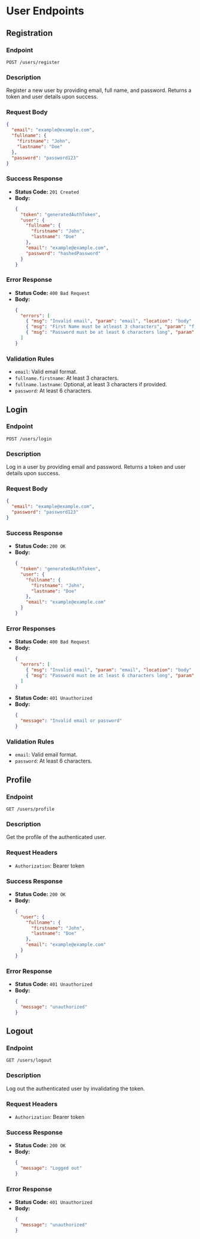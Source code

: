 # User Endpoints

## Registration

### Endpoint
`POST /users/register`

### Description
Register a new user by providing email, full name, and password. Returns a token and user details upon success.

### Request Body
```json
{
  "email": "example@example.com",
  "fullname": {
    "firstname": "John",
    "lastname": "Doe"
  },
  "password": "password123"
}
```

### Success Response
- **Status Code:** `201 Created`
- **Body:**
  ```json
  {
    "token": "generatedAuthToken",
    "user": {
      "fullname": {
        "firstname": "John",
        "lastname": "Doe"
      },
      "email": "example@example.com",
      "password": "hashedPassword"
    }
  }
  ```

### Error Response
- **Status Code:** `400 Bad Request`
- **Body:**
  ```json
  {
    "errors": [
      { "msg": "Invalid email", "param": "email", "location": "body" },
      { "msg": "First Name must be atleast 3 characters", "param": "fullname.firstname", "location": "body" },
      { "msg": "Password must be at least 6 characters long", "param": "password", "location": "body" }
    ]
  }
  ```

### Validation Rules
- `email`: Valid email format.
- `fullname.firstname`: At least 3 characters.
- `fullname.lastname`: Optional, at least 3 characters if provided.
- `password`: At least 6 characters.

## Login

### Endpoint
`POST /users/login`

### Description
Log in a user by providing email and password. Returns a token and user details upon success.

### Request Body
```json
{
  "email": "example@example.com",
  "password": "password123"
}
```

### Success Response
- **Status Code:** `200 OK`
- **Body:**
  ```json
  {
    "token": "generatedAuthToken",
    "user": {
      "fullname": {
        "firstname": "John",
        "lastname": "Doe"
      },
      "email": "example@example.com"
    }
  }
  ```

### Error Responses
- **Status Code:** `400 Bad Request`
- **Body:**
  ```json
  {
    "errors": [
      { "msg": "Invalid email", "param": "email", "location": "body" },
      { "msg": "Password must be at least 6 characters long", "param": "password", "location": "body" }
    ]
  }
  ```
- **Status Code:** `401 Unauthorized`
- **Body:**
  ```json
  {
    "message": "Invalid email or password"
  }
  ```

### Validation Rules
- `email`: Valid email format.
- `password`: At least 6 characters.

## Profile

### Endpoint
`GET /users/profile`

### Description
Get the profile of the authenticated user.

### Request Headers
- `Authorization`: Bearer token

### Success Response
- **Status Code:** `200 OK`
- **Body:**
  ```json
  {
    "user": {
      "fullname": {
        "firstname": "John",
        "lastname": "Doe"
      },
      "email": "example@example.com"
    }
  }
  ```

### Error Response
- **Status Code:** `401 Unauthorized`
- **Body:**
  ```json
  {
    "message": "unauthorized"
  }
  ```

## Logout

### Endpoint
`GET /users/logout`

### Description
Log out the authenticated user by invalidating the token.

### Request Headers
- `Authorization`: Bearer token

### Success Response
- **Status Code:** `200 OK`
- **Body:**
  ```json
  {
    "message": "Logged out"
  }
  ```

### Error Response
- **Status Code:** `401 Unauthorized`
- **Body:**
  ```json
  {
    "message": "unauthorized"
  }
  ```
